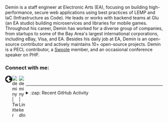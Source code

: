 Demin is a staff engineer at Electronic Arts (EA), focusing on building high-performance, secure web applications using best practices of LEMP and IaC (Infrastructure as Code). He leads or works with backend teams at Glu (an EA studio) building microservices and libraries for mobile games. Throughout his career, Demin has worked for a diverse group of companies, from startups to some of the Bay Area's largest international corporations, including eBay, Visa, and EA. Besides his daily job at EA, Demin is an open-source contributor and actively maintains 10+ open-source projects. Demin is a PECL contributor, a [Swoole](https://github.com/swoole) member, and an occasional conference speaker on PHP.

### Connect with me:

[<img align="left" alt="https://deminy.in" width="22px" src="https://raw.githubusercontent.com/iconic/open-iconic/master/svg/globe.svg" />][website]
[<img align="left" alt="deminy | Twitter" width="22px" src="https://cdn.jsdelivr.net/npm/simple-icons@v3/icons/twitter.svg" />][twitter]
[<img align="left" alt="deminy | LinkedIn" width="22px" src="https://cdn.jsdelivr.net/npm/simple-icons@v3/icons/linkedin.svg" />][linkedin]

<br />

[website]: https://deminy.in
[linkedin]: https://www.linkedin.com/in/deminy
[twitter]: https://twitter.com/deminy

---

<details>
  <summary>:zap: Recent GitHub Activity</summary>

<!--START_SECTION:activity-->
1. 🗣 Commented on [#57](https://github.com/swoole/docker-swoole/issues/57#issuecomment-2774493659) in [swoole/docker-swoole](https://github.com/swoole/docker-swoole)
2. 🔒 Closed issue [#57](https://github.com/swoole/docker-swoole/issues/57) in [swoole/docker-swoole](https://github.com/swoole/docker-swoole)
3. 💪 Opened PR [#5713](https://github.com/swoole/swoole-src/pull/5713) in [swoole/swoole-src](https://github.com/swoole/swoole-src)
4. 🎉 Merged PR [#43](https://github.com/swoole/ide-helper/pull/43) in [swoole/ide-helper](https://github.com/swoole/ide-helper)
5. 🚀 Published release [6.0.2](https://github.com/swoole/ide-helper/releases/tag/6.0.2) in [swoole/ide-helper](https://github.com/swoole/ide-helper)
<!--END_SECTION:activity-->

</details>
